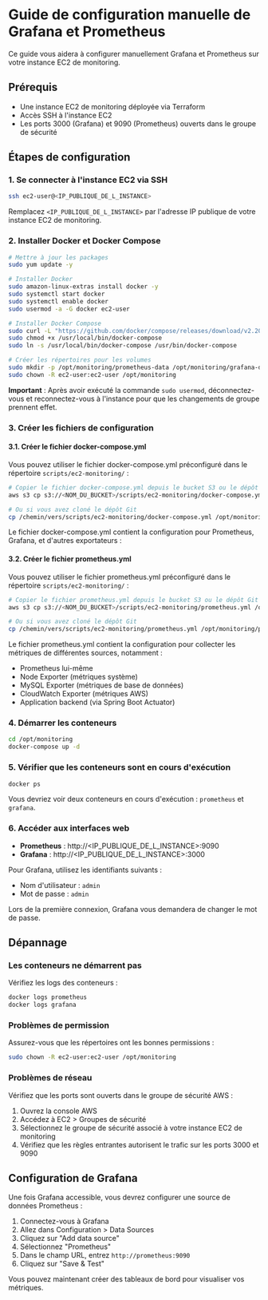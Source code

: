 # Guide de configuration manuelle de Grafana et Prometheus

Ce guide vous aidera à configurer manuellement Grafana et Prometheus sur votre instance EC2 de monitoring.

## Prérequis

- Une instance EC2 de monitoring déployée via Terraform
- Accès SSH à l'instance EC2
- Les ports 3000 (Grafana) et 9090 (Prometheus) ouverts dans le groupe de sécurité

## Étapes de configuration

### 1. Se connecter à l'instance EC2 via SSH

```bash
ssh ec2-user@<IP_PUBLIQUE_DE_L_INSTANCE>
```

Remplacez `<IP_PUBLIQUE_DE_L_INSTANCE>` par l'adresse IP publique de votre instance EC2 de monitoring.

### 2. Installer Docker et Docker Compose

```bash
# Mettre à jour les packages
sudo yum update -y

# Installer Docker
sudo amazon-linux-extras install docker -y
sudo systemctl start docker
sudo systemctl enable docker
sudo usermod -a -G docker ec2-user

# Installer Docker Compose
sudo curl -L "https://github.com/docker/compose/releases/download/v2.20.3/docker-compose-$(uname -s)-$(uname -m)" -o /usr/local/bin/docker-compose
sudo chmod +x /usr/local/bin/docker-compose
sudo ln -s /usr/local/bin/docker-compose /usr/bin/docker-compose

# Créer les répertoires pour les volumes
sudo mkdir -p /opt/monitoring/prometheus-data /opt/monitoring/grafana-data
sudo chown -R ec2-user:ec2-user /opt/monitoring
```

**Important** : Après avoir exécuté la commande `sudo usermod`, déconnectez-vous et reconnectez-vous à l'instance pour que les changements de groupe prennent effet.

### 3. Créer les fichiers de configuration

#### 3.1. Créer le fichier docker-compose.yml

Vous pouvez utiliser le fichier docker-compose.yml préconfiguré dans le répertoire `scripts/ec2-monitoring/` :

```bash
# Copier le fichier docker-compose.yml depuis le bucket S3 ou le dépôt Git
aws s3 cp s3://<NOM_DU_BUCKET>/scripts/ec2-monitoring/docker-compose.yml /opt/monitoring/docker-compose.yml

# Ou si vous avez cloné le dépôt Git
cp /chemin/vers/scripts/ec2-monitoring/docker-compose.yml /opt/monitoring/docker-compose.yml
```

Le fichier docker-compose.yml contient la configuration pour Prometheus, Grafana, et d'autres exportateurs :

#### 3.2. Créer le fichier prometheus.yml

Vous pouvez utiliser le fichier prometheus.yml préconfiguré dans le répertoire `scripts/ec2-monitoring/` :

```bash
# Copier le fichier prometheus.yml depuis le bucket S3 ou le dépôt Git
aws s3 cp s3://<NOM_DU_BUCKET>/scripts/ec2-monitoring/prometheus.yml /opt/monitoring/prometheus.yml

# Ou si vous avez cloné le dépôt Git
cp /chemin/vers/scripts/ec2-monitoring/prometheus.yml /opt/monitoring/prometheus.yml
```

Le fichier prometheus.yml contient la configuration pour collecter les métriques de différentes sources, notamment :
- Prometheus lui-même
- Node Exporter (métriques système)
- MySQL Exporter (métriques de base de données)
- CloudWatch Exporter (métriques AWS)
- Application backend (via Spring Boot Actuator)

### 4. Démarrer les conteneurs

```bash
cd /opt/monitoring
docker-compose up -d
```

### 5. Vérifier que les conteneurs sont en cours d'exécution

```bash
docker ps
```

Vous devriez voir deux conteneurs en cours d'exécution : `prometheus` et `grafana`.

### 6. Accéder aux interfaces web

- **Prometheus** : http://<IP_PUBLIQUE_DE_L_INSTANCE>:9090
- **Grafana** : http://<IP_PUBLIQUE_DE_L_INSTANCE>:3000

Pour Grafana, utilisez les identifiants suivants :
- Nom d'utilisateur : `admin`
- Mot de passe : `admin`

Lors de la première connexion, Grafana vous demandera de changer le mot de passe.

## Dépannage

### Les conteneurs ne démarrent pas

Vérifiez les logs des conteneurs :

```bash
docker logs prometheus
docker logs grafana
```

### Problèmes de permission

Assurez-vous que les répertoires ont les bonnes permissions :

```bash
sudo chown -R ec2-user:ec2-user /opt/monitoring
```

### Problèmes de réseau

Vérifiez que les ports sont ouverts dans le groupe de sécurité AWS :

1. Ouvrez la console AWS
2. Accédez à EC2 > Groupes de sécurité
3. Sélectionnez le groupe de sécurité associé à votre instance EC2 de monitoring
4. Vérifiez que les règles entrantes autorisent le trafic sur les ports 3000 et 9090

## Configuration de Grafana

Une fois Grafana accessible, vous devrez configurer une source de données Prometheus :

1. Connectez-vous à Grafana
2. Allez dans Configuration > Data Sources
3. Cliquez sur "Add data source"
4. Sélectionnez "Prometheus"
5. Dans le champ URL, entrez `http://prometheus:9090`
6. Cliquez sur "Save & Test"

Vous pouvez maintenant créer des tableaux de bord pour visualiser vos métriques.
